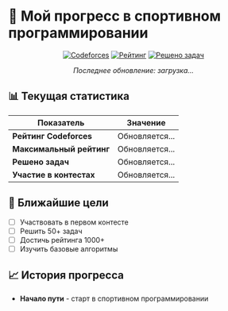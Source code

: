 # 🚀 Мой прогресс в спортивном программировании

<div align="center">

[![Codeforces](https://img.shields.io/badge/Codeforces-dumooroo-blue?style=for-the-badge&logo=codeforces)](https://codeforces.com/profile/dumooroo)
[![Рейтинг](https://img.shields.io/badge/Рейтинг-Новичок-green?style=for-the-badge)](https://codeforces.com/profile/dumooroo)
[![Решено задач](https://img.shields.io/badge/Решено_задач-0-brightgreen?style=for-the-badge)](https://codeforces.com/submissions/dumooroo)

*Последнее обновление: загрузка...*

</div>

## 📊 Текущая статистика

| Показатель | Значение |
|------------|----------|
| **Рейтинг Codeforces** | Обновляется... |
| **Максимальный рейтинг** | Обновляется... |
| **Решено задач** | Обновляется... |
| **Участие в контестах** | Обновляется... |

## 🎯 Ближайшие цели

- [ ] Участвовать в первом контесте
- [ ] Решить 50+ задач
- [ ] Достичь рейтинга 1000+
- [ ] Изучить базовые алгоритмы

## 📈 История прогресса

- **Начало пути** - старт в спортивном программировании
